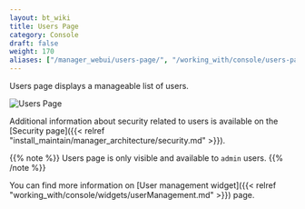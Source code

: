 ```yaml
---
layout: bt_wiki
title: Users Page
category: Console
draft: false
weight: 170
aliases: ["/manager_webui/users-page/", "/working_with/console/users-page/"]
---
```


Users page displays a manageable list of users.

![Users Page]( /images/ui/pages/users-page.png )

Additional information about security related to users is available on the [Security page]({{< relref "install_maintain/manager_architecture/security.md" >}}).

{{% note %}}
Users page is only visible and available to `admin` users.
{{% /note %}}

You can find more information on [User management widget]({{< relref "working_with/console/widgets/userManagement.md" >}}) page.
